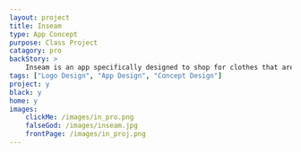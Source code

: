 ```yaml
---
layout: project
title: Inseam
type: App Concept
purpose: Class Project
catagory: pro
backStory: >
    Inseam is an app specifically designed to shop for clothes that are tailored to your size and size. Tools used: Photoshop, Illustrator, and inDesign.
tags: ["Logo Design", "App Design", "Concept Design"]
project: y
black: y
home: y
images:
    clickMe: /images/in_pro.png
    falseGod: /images/inseam.jpg
    frontPage: /images/in_proj.png
---
```

